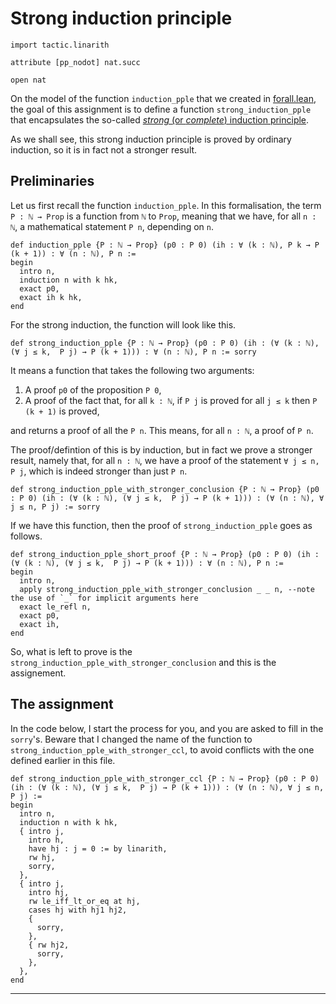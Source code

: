 
# Strong induction principle

```lean
import tactic.linarith

attribute [pp_nodot] nat.succ

open nat
```

On the model of the function `induction_pple` that we created in [forall.lean](https://github.com/matematiflo/Comp_assisted_math/blob/2023_SoSe/Lean/Practice_folder/forall.lean), the goal of this assignment is to define a function `strong_induction_pple` that encapsulates the so-called [*strong* (or *complete*) induction principle](https://en.wikipedia.org/wiki/Mathematical_induction#Complete_(strong)_induction).

As we shall see, this strong induction principle is proved by ordinary induction, so it is in fact not a stronger result.

## Preliminaries

Let us first recall the function `induction_pple`. In this formalisation, the term `P : ℕ → Prop` is a function from `ℕ` to `Prop`, meaning that we have, for all `n : ℕ`, a mathematical statement `P n`, depending on `n`.

```lean
def induction_pple {P : ℕ → Prop} (p0 : P 0) (ih : ∀ (k : ℕ), P k → P (k + 1)) : ∀ (n : ℕ), P n :=
begin
  intro n,
  induction n with k hk,
  exact p0,
  exact ih k hk,
end
```

For the strong induction, the function will look like this.

```lean
def strong_induction_pple {P : ℕ → Prop} (p0 : P 0) (ih : (∀ (k : ℕ), (∀ j ≤ k,  P j) → P (k + 1))) : ∀ (n : ℕ), P n := sorry
```

It means a function that takes the following two arguments:

1. A proof `p0` of the proposition `P 0`,
2. A proof of the fact that, for all `k : ℕ`, if `P j` is proved for all `j ≤ k` then `P (k + 1)` is proved,

and returns a proof of all the `P n`. This means, for all `n : ℕ`, a proof of `P n`.

The proof/defintion of this is by induction, but in fact we prove a stronger result, namely that, for all `n : ℕ`, we have a proof of the statement `∀ j ≤ n, P j`, which is indeed stronger than just `P n`.

```lean
def strong_induction_pple_with_stronger_conclusion {P : ℕ → Prop} (p0 : P 0) (ih : (∀ (k : ℕ), (∀ j ≤ k,  P j) → P (k + 1))) : (∀ (n : ℕ), ∀ j ≤ n, P j) := sorry
```

If we have this function, then the proof of `strong_induction_pple` goes as follows.

```lean
def strong_induction_pple_short_proof {P : ℕ → Prop} (p0 : P 0) (ih : (∀ (k : ℕ), (∀ j ≤ k,  P j) → P (k + 1))) : ∀ (n : ℕ), P n :=
begin
  intro n,
  apply strong_induction_pple_with_stronger_conclusion _ _ n, --note the use of `_` for implicit arguments here
  exact le_refl n,
  exact p0,
  exact ih,
end
```

So, what is left to prove is the `strong_induction_pple_with_stronger_conclusion` and this is the assignement.

## The assignment

In the code below, I start the process for you, and you are asked to fill in the `sorry`'s. Beware that I changed the name of the function to `strong_induction_pple_with_stronger_ccl`, to avoid conflicts with the one defined earlier in this file.

```lean
def strong_induction_pple_with_stronger_ccl {P : ℕ → Prop} (p0 : P 0) (ih : (∀ (k : ℕ), (∀ j ≤ k,  P j) → P (k + 1))) : (∀ (n : ℕ), ∀ j ≤ n, P j) :=
begin
  intro n,
  induction n with k hk,
  { intro j,
    intro h,
    have hj : j = 0 := by linarith,
    rw hj,
    sorry,
  },
  { intro j,
    intro hj,
    rw le_iff_lt_or_eq at hj,
    cases hj with hj1 hj2,
    {
      sorry,
    },
    { rw hj2,
      sorry,
    },
  },
end
```

---
